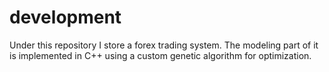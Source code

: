 development
===========

Under this repository I store a forex trading system.
The modeling part of it is implemented in C++ using a custom genetic algorithm for optimization.
